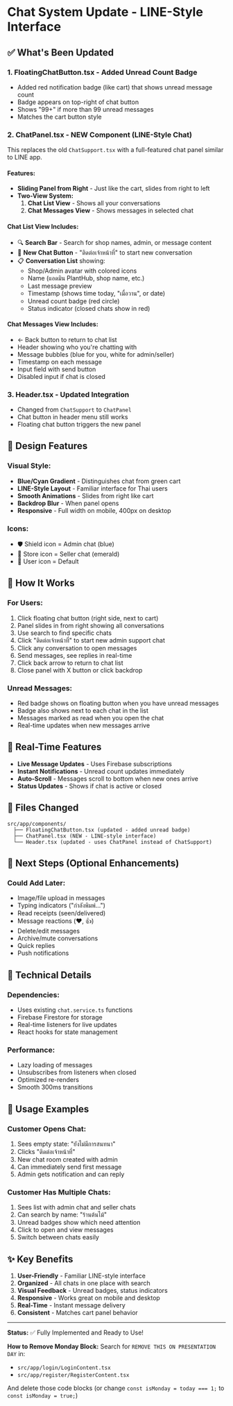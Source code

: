 # Chat System Update - LINE-Style Interface

## ✅ What's Been Updated

### 1. **FloatingChatButton.tsx** - Added Unread Count Badge
- Added red notification badge (like cart) that shows unread message count
- Badge appears on top-right of chat button
- Shows "99+" if more than 99 unread messages
- Matches the cart button style

### 2. **ChatPanel.tsx** - NEW Component (LINE-Style Chat)
This replaces the old `ChatSupport.tsx` with a full-featured chat panel similar to LINE app.

#### Features:
- **Sliding Panel from Right** - Just like the cart, slides from right to left
- **Two-View System:**
  1. **Chat List View** - Shows all your conversations
  2. **Chat Messages View** - Shows messages in selected chat

#### Chat List View Includes:
- 🔍 **Search Bar** - Search for shop names, admin, or message content
- 📝 **New Chat Button** - "ติดต่อเจ้าหน้าที่" to start new conversation
- 📋 **Conversation List** showing:
  - Shop/Admin avatar with colored icons
  - Name (แอดมิน PlantHub, shop name, etc.)
  - Last message preview
  - Timestamp (shows time today, "เมื่อวาน", or date)
  - Unread count badge (red circle)
  - Status indicator (closed chats show in red)

#### Chat Messages View Includes:
- ← Back button to return to chat list
- Header showing who you're chatting with
- Message bubbles (blue for you, white for admin/seller)
- Timestamp on each message
- Input field with send button
- Disabled input if chat is closed

### 3. **Header.tsx** - Updated Integration
- Changed from `ChatSupport` to `ChatPanel`
- Chat button in header menu still works
- Floating chat button triggers the new panel

## 🎨 Design Features

### Visual Style:
- **Blue/Cyan Gradient** - Distinguishes chat from green cart
- **LINE-Style Layout** - Familiar interface for Thai users
- **Smooth Animations** - Slides from right like cart
- **Backdrop Blur** - When panel opens
- **Responsive** - Full width on mobile, 400px on desktop

### Icons:
- 🛡️ Shield icon = Admin chat (blue)
- 🏪 Store icon = Seller chat (emerald)
- 👤 User icon = Default

## 📱 How It Works

### For Users:
1. Click floating chat button (right side, next to cart)
2. Panel slides in from right showing all conversations
3. Use search to find specific chats
4. Click "ติดต่อเจ้าหน้าที่" to start new admin support chat
5. Click any conversation to open messages
6. Send messages, see replies in real-time
7. Click back arrow to return to chat list
8. Close panel with X button or click backdrop

### Unread Messages:
- Red badge shows on floating button when you have unread messages
- Badge also shows next to each chat in the list
- Messages marked as read when you open the chat
- Real-time updates when new messages arrive

## 🔄 Real-Time Features

- **Live Message Updates** - Uses Firebase subscriptions
- **Instant Notifications** - Unread count updates immediately
- **Auto-Scroll** - Messages scroll to bottom when new ones arrive
- **Status Updates** - Shows if chat is active or closed

## 📂 Files Changed

```
src/app/components/
  ├── FloatingChatButton.tsx (updated - added unread badge)
  ├── ChatPanel.tsx (NEW - LINE-style interface)
  └── Header.tsx (updated - uses ChatPanel instead of ChatSupport)
```

## 🚀 Next Steps (Optional Enhancements)

### Could Add Later:
- Image/file upload in messages
- Typing indicators ("กำลังพิมพ์...")
- Read receipts (seen/delivered)
- Message reactions (❤️, 👍)
- Delete/edit messages
- Archive/mute conversations
- Quick replies
- Push notifications

## 🔧 Technical Details

### Dependencies:
- Uses existing `chat.service.ts` functions
- Firebase Firestore for storage
- Real-time listeners for live updates
- React hooks for state management

### Performance:
- Lazy loading of messages
- Unsubscribes from listeners when closed
- Optimized re-renders
- Smooth 300ms transitions

## 📝 Usage Examples

### Customer Opens Chat:
1. Sees empty state: "ยังไม่มีการสนทนา"
2. Clicks "ติดต่อเจ้าหน้าที่"
3. New chat room created with admin
4. Can immediately send first message
5. Admin gets notification and can reply

### Customer Has Multiple Chats:
1. Sees list with admin chat and seller chats
2. Can search by name: "ร้านต้นไม้"
3. Unread badges show which need attention
4. Click to open and view messages
5. Switch between chats easily

## ✨ Key Benefits

1. **User-Friendly** - Familiar LINE-style interface
2. **Organized** - All chats in one place with search
3. **Visual Feedback** - Unread badges, status indicators
4. **Responsive** - Works great on mobile and desktop
5. **Real-Time** - Instant message delivery
6. **Consistent** - Matches cart panel behavior

---

**Status:** ✅ Fully Implemented and Ready to Use!

**How to Remove Monday Block:** Search for `REMOVE THIS ON PRESENTATION DAY` in:
- `src/app/login/LoginContent.tsx`
- `src/app/register/RegisterContent.tsx`

And delete those code blocks (or change `const isMonday = today === 1;` to `const isMonday = true;`)
